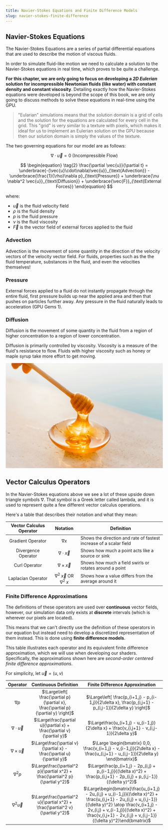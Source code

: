 ```yaml
---
title: Navier-Stokes Equations and Finite Difference Models
slug: navier-stokes-finite-difference
---
```


## Navier-Stokes Equations

The Navier-Stokes Equations are a series of partial differential equations that are used to describe the motion of viscous fluids.

In order to simulate fluid-like motion we need to calculate a solution to the Navier-Stokes equations in real time, which proves to be quite a challenge.

**For this chapter, we are only going to focus on developing a _2D Eulerian_ solution for incompressible Newtonian fluids (like water) with constant density and constant viscosity**. Detailing exactly how the Navier-Stokes equations were developed is beyond the scope of this book, we are only going to discuss methods to solve these equations in real-time using the GPU.

> "Eularian" simulations means that the solution domain is a grid of cells and the solution for the equations are calculated for every cell in the grid. This "grid" is very similar to a texture with pixels, which makes it ideal for us to implement an Eulerian solution on the GPU because then our solution domain is simply the values of the texture.

The two governing equations for our model are as follows:

$$
\begin{equation}
	\tag{1}
	\nabla \cdot \vec{u} = 0 \; \textrm{(Incompressible Flow)}
\end{equation}
$$

$$
\begin{equation}
	\tag{2}
	\frac{\partial \vec{u}}{\partial t} = \underbrace{-(\vec{u}\cdot\nabla)\vec{u}}_{\text{Advection}} - \underbrace{\frac{1}{\rho}\nabla p}_{\text{Pressure}} + \underbrace{\nu \nabla^2 \vec{u}}_{\text{Diffusion}} + \underbrace{\vec{F}}_{\text{External Forces}}
\end{equation}
$$

where:

- $\vec{u}$ is the fluid velocity field
- $\rho$ is the fluid density
- $p$ is the fluid pressure
- $\nu$ is the fluid viscosity
- $\vec{F}$ is the vector field of external forces applied to the fluid

### Advection

Advection is the movement of some quantity in the direction of the velocity vectors of the velocity vector field. For fluids, properties such as the the fluid temperature, substances in the fluid, and even the velocities themselves!

### Pressure

External forces applied to a fluid do not instantly propagate through the entire fluid, first pressure builds up near the applied area and then that pushes on particles further away. Any pressure in the fluid naturally leads to acceleration (GPU Gems 1).

### Diffusion

Diffusion is the movement of some quantity in the fluid from a region of higher concentration to a region of lower concentration.

Diffusion is primarily controlled by viscosity. Viscosity is a measure of the fluid's resistance to flow. Fluids with higher viscosity such as honey or maple syrup take more effort to get moving.

![](/assets/images/chapter6/pexels-roman-odintsov-6422025.jpg)

## Vector Calculus Operators

In the Navier-Stokes equations above we see a lot of these upside down triangle symbols $\nabla$. That symbol is a Greek letter called lambda, and it is used to represent quite a few different vector calculus operations.

Here's a table that describes their notation and what they mean:

| Vector Calculus Operator |         Notation        | Definition                                                  |
|:------------------------:|:-----------------------:|-------------------------------------------------------------|
| Gradient Operator        | $\nabla x$        | Shows the direction and rate of fastest increase of a scalar field |
| Divergence Operator      | $\nabla \cdot \vec{x}$  | Shows how much a point acts like a source or sink           |
| Curl Operator            | $\nabla \times \vec{x}$ | Shows how much a field swirls or rotates around a point     |
| Laplacian Operator       | $\nabla^2 \; \vec{x}$ OR $\nabla^2 \; x$   | Shows how a value differs from the average around it        |

### Finite Difference Approximations

The definitions of these operators are used over **continuous** vector fields, however, our simulation data only exists at **discrete** intervals (which is wherever our pixels are located).

This means that we can't directly use the definition of these operators in our equation but instead need to develop a discretized representation of them instead. This is done using **finite difference models**.

This table illustrates each operator and its equivalent finite difference approximation, which we will use when developing our shaders. Specifically, the approximations shown here are _second-order centered finite difference approximations_.

For simplicity, let $\vec{u} = (u,v)$


| Operator | Continuous Definition | Finite Difference Approximation |
|:--------:|:---------------------:|:-------------------------------:|
| $\nabla p$  | $\Large\left[ \frac{\partial p}{\partial x}, \frac{\partial p}{\partial y} \right]$ | $\Large\left[ \frac{p_{i+1,j} - p_{i-1,j}}{2\delta x}, \frac{p_{i,j+1} - p_{i,j-1}}{2\delta y} \right]$               |
| $\nabla \cdot \vec{u}$ | $\Large\frac{\partial u}{\partial x} + \frac{\partial v}{\partial y}$                           | $\Large\frac{u_{i+1,j} - u_{i-1,j}}{2\delta x} + \frac{v_{i,j+1} - v_{i,j-1}}{2\delta y}$                             |
| $\nabla \times \vec{u}$ | $\Large\frac{\partial v}{\partial x} - \frac{\partial u}{\partial y}$                           | $\Large \begin{bmatrix} 0,0, \frac{v_{i+1,j} - v_{i-1,j}}{2\delta x} - \frac{u_{i,j+1} - u_{i,j-1}}{2\delta y} \end{bmatrix}$ |
| $\nabla^2 p$  | $\Large\frac{\partial^2 p}{\partial x^2} + \frac{\partial^2 p}{\partial y^2}$                   | $\Large\frac{p_{i+1,j} - 2p_{i,j} + p_{i-1,j}}{(\delta x)^2} + \frac{p_{i,j+1} - 2p_{i,j} + p_{i,j-1}}{(\delta y)^2}$ |
| $\nabla^2 \vec{u}$  | $\Large\frac{\partial^2 u}{\partial x^2} + \frac{\partial^2 v}{\partial y^2}$ | $\Large\begin{bmatrix}\frac{u_{i+1,j} - 2u_{i,j} + u_{i-1,j}}{(\delta x)^2} + \frac{u_{i,j+1} - 2u_{i,j} + u_{i,j-1}}{(\delta y)^2} \atop \frac{v_{i+1,j} - 2v_{i,j} + v_{i-1,j}}{(\delta x)^2} + \frac{v_{i,j+1} - 2v_{i,j} + v_{i,j-1}}{(\delta y)^2}\end{bmatrix}$ |